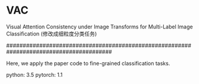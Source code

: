 # VAC
Visual Attention Consistency under Image Transforms for Multi-Label Image Classification (修改成细粒度分类任务)

########################################################################################

 Here, we apply the paper code to fine-grained classification tasks.
 
 python: 3.5
 pytorch: 1.1
